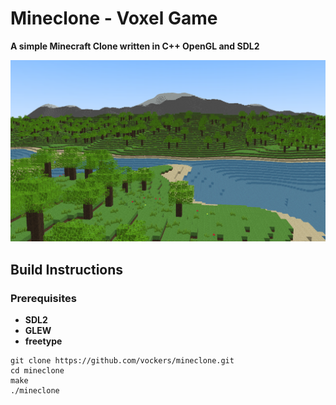 # Mineclone - Voxel Game
**A simple Minecraft Clone written in C++ OpenGL and SDL2**

![preview_01.png](assets/images/preview_01.png)

## Build Instructions
### Prerequisites
- **SDL2**
- **GLEW**
- **freetype**

```
git clone https://github.com/vockers/mineclone.git
cd mineclone
make
./mineclone
```
